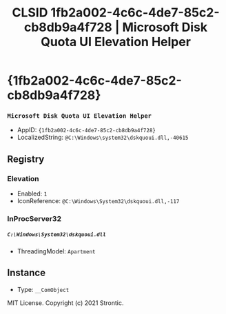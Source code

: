 ﻿---
title: "CLSID 1fb2a002-4c6c-4de7-85c2-cb8db9a4f728 | Microsoft Disk Quota UI Elevation Helper"
excerpt: What is COM-Object CLSID 1fb2a002-4c6c-4de7-85c2-cb8db9a4f728?
---

# {1fb2a002-4c6c-4de7-85c2-cb8db9a4f728}

### `Microsoft Disk Quota UI Elevation Helper`
* AppID: `{1fb2a002-4c6c-4de7-85c2-cb8db9a4f728}`
* LocalizedString: `@C:\Windows\system32\dskquoui.dll,-40615`

## Registry


### Elevation

* Enabled: `1`
* IconReference: `@C:\Windows\System32\dskquoui.dll,-117`

### InProcServer32

##### `C:\Windows\System32\dskquoui.dll`
* ThreadingModel: `Apartment`

## Instance

* Type: `__ComObject`

MIT License. Copyright (c) 2021 Strontic.


